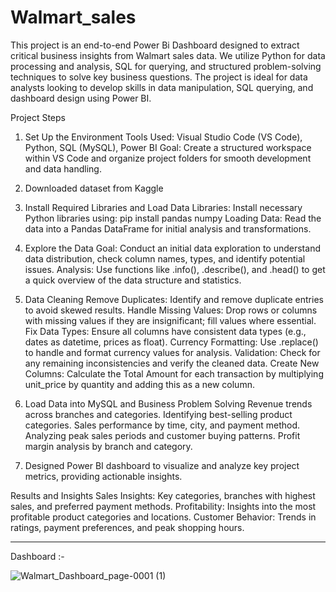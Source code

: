 # Walmart_sales

This project is an end-to-end Power Bi Dashboard designed to extract critical business insights from Walmart sales data. We utilize Python for data processing and analysis, SQL for querying, and structured problem-solving techniques to solve key business questions. The project is ideal for data analysts looking to develop skills in data manipulation, SQL querying, and dashboard design using Power BI.

Project Steps

1. Set Up the Environment
Tools Used: Visual Studio Code (VS Code), Python, SQL (MySQL), Power BI
Goal: Create a structured workspace within VS Code and organize project folders for smooth development and data handling.

2. Downloaded dataset from Kaggle

3. Install Required Libraries and Load Data
Libraries: Install necessary Python libraries using:
pip install pandas numpy 
Loading Data: Read the data into a Pandas DataFrame for initial analysis and transformations.

4. Explore the Data
Goal: Conduct an initial data exploration to understand data distribution, check column names, types, and identify potential issues.
Analysis: Use functions like .info(), .describe(), and .head() to get a quick overview of the data structure and statistics.

5. Data Cleaning
Remove Duplicates: Identify and remove duplicate entries to avoid skewed results.
Handle Missing Values: Drop rows or columns with missing values if they are insignificant; fill values where essential.
Fix Data Types: Ensure all columns have consistent data types (e.g., dates as datetime, prices as float).
Currency Formatting: Use .replace() to handle and format currency values for analysis.
Validation: Check for any remaining inconsistencies and verify the cleaned data.
Create New Columns: Calculate the Total Amount for each transaction by multiplying unit_price by quantity and adding this as a new column.

6. Load Data into MySQL and Business Problem Solving
    Revenue trends across branches and categories.
    Identifying best-selling product categories.
    Sales performance by time, city, and payment method.
    Analyzing peak sales periods and customer buying patterns.
    Profit margin analysis by branch and category.

7. Designed Power BI dashboard to visualize and analyze key project metrics, providing actionable insights.

Results and Insights 
Sales Insights: Key categories, branches with highest sales, and preferred payment methods.
Profitability: Insights into the most profitable product categories and locations.
Customer Behavior: Trends in ratings, payment preferences, and peak shopping hours.

-----------------------------------------------------------------------------------------------------------------------------------------------------------------------------------------------------------

Dashboard :-

   ![Walmart_Dashboard_page-0001 (1)](https://github.com/pranavtitarmare8421-hash/Walmart_sales/blob/main/Walmart_Dashboard.pbix)

